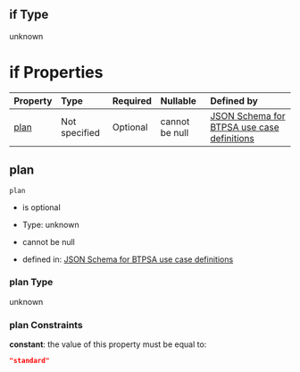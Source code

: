 ## if Type

unknown

# if Properties

| Property      | Type          | Required | Nullable       | Defined by                                                                                                                                                                                                                                  |
| :------------ | :------------ | :------- | :------------- | :------------------------------------------------------------------------------------------------------------------------------------------------------------------------------------------------------------------------------------------ |
| [plan](#plan) | Not specified | Optional | cannot be null | [JSON Schema for BTPSA use case definitions](btpsa-usecase-properties-services-items-allof-1-then-allof-16-then-allof-0-if-properties-plan.md "undefined#/properties/services/items/allOf/1/then/allOf/16/then/allOf/0/if/properties/plan") |

## plan



`plan`

*   is optional

*   Type: unknown

*   cannot be null

*   defined in: [JSON Schema for BTPSA use case definitions](btpsa-usecase-properties-services-items-allof-1-then-allof-16-then-allof-0-if-properties-plan.md "undefined#/properties/services/items/allOf/1/then/allOf/16/then/allOf/0/if/properties/plan")

### plan Type

unknown

### plan Constraints

**constant**: the value of this property must be equal to:

```json
"standard"
```
